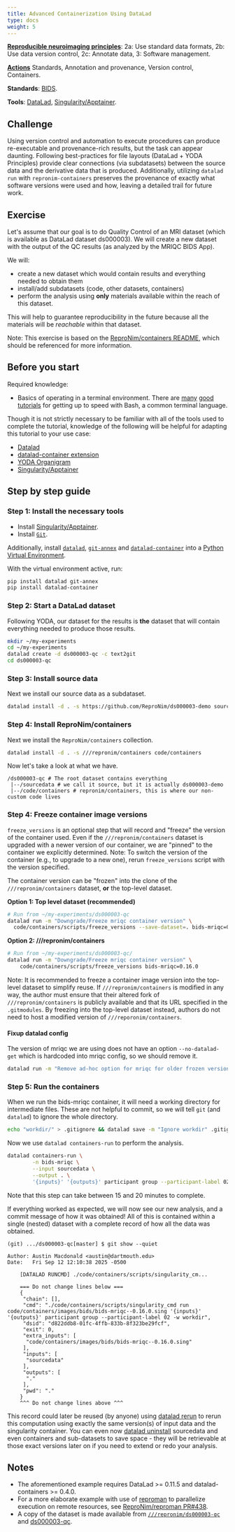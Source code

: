 ```yaml
---
title: Advanced Containerization Using DataLad
type: docs
weight: 5
---
```


**[Reproducible neuroimaging principles](/about/principles/#repronims-four-core-principles)**: 2a: Use standard data formats, 2b: Use data version control, 2c: Annotate data, 3: Software management.

**[Actions](/about/principles/#repronims-four-core-actions)** Standards, Annotation and provenance, Version control, Containers.

**Standards**: [BIDS](/resources/tools/bids/index.html).

**Tools**: [DataLad](/resources/tools/datalad/index.html), [Singularity/Apptainer](https://apptainer.org/).

## Challenge

Using version control and automation to execute procedures can produce re-executable and provenance-rich results, but the task can appear daunting.
Following best-practices for file layouts (DataLad + YODA Principles) provide clear connections (via subdatasets) between the source data and the derivative data that is produced.
Additionally, utilizing `datalad run` with `repronim-containers` preserves the provenance of exactly what software versions were used and how, leaving a detailed trail for future work.

## Exercise

Let's assume that our goal is to do Quality Control of an MRI dataset
(which is available as DataLad dataset ds000003). We will create a new
dataset with the output of the QC results (as analyzed by the MRIQC
BIDS App).

We will:

- create a new dataset which would contain results and everything needed
    to obtain them
- install/add subdatasets (code, other datasets, containers)
- perform the analysis using **only** materials available within the reach of this dataset.

This will help to guarantee reproducibility in the future because all the
materials will be *reachable* within that dataset.

Note: This exercise is based on the [ReproNim/containers README](https://github.com/ReproNim/containers/), which should be referenced for more information.

## Before you start

Required knowledge:

 - Basics of operating in a terminal environment.  There are [many](https://www.w3schools.com/bash/) [good](https://learn.microsoft.com/en-us/training/modules/bash-introduction/) [tutorials](https://ubuntu.com/tutorials/command-line-for-beginners#1-overview) for getting up to speed with Bash, a common terminal language.

Though it is not strictly necessary to be familiar with all of the tools used
to complete the tutorial, knowledge of the following will be helpful for adapting this tutorial to
your use case:

- [Datalad](https://datalad.org)
- [datalad-container extension](http://docs.datalad.org/projects/container/en/latest/index.html)
- [YODA Organigram](https://github.com/myyoda/poster/blob/master/ohbm2018.pdf)
- [Singularity/Apptainer](https://apptainer.org/)

## Step by step guide

### Step 1: Install the necessary tools

- Install [Singularity/Apptainer](https://apptainer.org/docs/admin/main/installation.html).
- Install [`Git`](https://git-scm.com/downloads).

Additionally, install [`datalad`](https://handbook.datalad.org/en/latest/intro/installation.html), [`git-annex`](https://git-annex.branchable.com/install/)
and [`datalad-container`](https://github.com/datalad/datalad-container) into a [Python Virtual Environment](https://docs.python.org/3/tutorial/venv.html).

With the virtual environment active, run:

```bash
pip install datalad git-annex
pip install datalad-container
```

### Step 2: Start a DataLad dataset

Following YODA, our dataset for the results is **the** dataset that will contain everything needed to produce those results.

```bash
mkdir ~/my-experiments
cd ~/my-experiments
datalad create -d ds000003-qc -c text2git
cd ds000003-qc
```
### Step 3: Install source data

Next we install our source data as a subdataset.

```bash
datalad install -d . -s https://github.com/ReproNim/ds000003-demo sourcedata
```

### Step 4: Install ReproNim/containers

Next we install the `ReproNim/containers` collection.

```bash
datalad install -d . -s ///repronim/containers code/containers
```

Now let's take a look at what we have.

```
/ds000003-qc # The root dataset contains everything
 |--/sourcedata # we call it source, but it is actually ds000003-demo
 |--/code/containers # repronim/containers, this is where our non-custom code lives
```

### Step 4: Freeze container image versions

`freeze_versions` is an optional step that will record and "freeze" the
version of the container used. Even if the `///repronim/containers` dataset is
upgraded with a newer version of our container, we are "pinned" to the
container we explicitly determined. Note: To switch the version of the container
(e.g., to upgrade to a new one), rerun `freeze_versions` script with the version
specified.

The container version can be "frozen" into the clone of the `///repronim/containers`
dataset, **or** the top-level dataset.


**Option 1: Top level dataset (recommended)**

```bash
# Run from ~/my-experiments/ds000003-qc
datalad run -m "Downgrade/Freeze mriqc container version" \
  code/containers/scripts/freeze_versions --save-dataset=. bids-mriqc=0.16.0
```

**Option 2: ///repronim/containers**

```bash
# Run from ~/my-experiments/ds000003-qc/
datalad run -m "Downgrade/Freeze mriqc container version" \
    code/containers/scripts/freeze_versions bids-mriqc=0.16.0
```

Note: It is recommended to freeze a container image version into the
top-level dataset to simplify reuse. If `///repronim/containers` is
modified in any way, the author must ensure that their altered fork of
`///repronim/containers` is publicly available and that its URL
specified in the `.gitmodules`. By freezing into the top-level dataset
instead, authors do not need to host a modified version of
`///reporonim/containers`.

#### Fixup datalad config

The version of mriqc we are using does not have an option  `--no-datalad-get` which is hardcoded
into mriqc config, so we should remove it.

```bash
datalad run -m "Remove ad-hoc option for mriqc for older frozen version" sed -i -e 's, --no-datalad-get,,g' .datalad/config
```

### Step 5: Run the containers

When we run the bids-mriqc container, it will need a working directory
for intermediate files. These are not helpful to commit, so we will
tell `git` (and `datalad`) to ignore the whole directory.

```bash
echo "workdir/" > .gitignore && datalad save -m "Ignore workdir" .gitignore
```

Now we use `datalad containers-run` to perform the analysis.

```bash
datalad containers-run \
        -n bids-mriqc \
        --input sourcedata \
        --output . \
        '{inputs}' '{outputs}' participant group --participant-label 02 -w workdir
```

Note that this step can take between 15 and 20 minutes to complete.

If everything worked as expected, we will now see our new analysis, and
a commit message of how it was obtained! All of this is contained within
a single (nested) dataset with a complete record of how all the data was
obtained.

```shell
(git) .../ds000003-qc[master] $ git show --quiet

Author: Austin Macdonald <austin@dartmouth.edu>
Date:   Fri Sep 12 12:10:38 2025 -0500

    [DATALAD RUNCMD] ./code/containers/scripts/singularity_cm...

    === Do not change lines below ===
    {
     "chain": [],
     "cmd": "./code/containers/scripts/singularity_cmd run code/containers/images/bids/bids-mriqc--0.16.0.sing '{inputs}' '{outputs}' participant group --participant-label 02 -w workdir",
     "dsid": "d822ddb8-01fc-4ffb-833b-8f323be29fcf",
     "exit": 0,
     "extra_inputs": [
      "code/containers/images/bids/bids-mriqc--0.16.0.sing"
     ],
     "inputs": [
      "sourcedata"
     ],
     "outputs": [
      "."
     ],
     "pwd": "."
    }
    ^^^ Do not change lines above ^^^
```

This record could later be reused (by anyone) using [datalad rerun] to rerun
this computation using exactly the same version(s) of input data and the
singularity container. You can even now [datalad uninstall] sourcedata and even containers and
sub-datasets to save space - they will be retrievable at those exact versions later
on if you need to extend or redo your analysis.

## Notes

- The aforementioned example requires DataLad >= 0.11.5 and datalad-containers >= 0.4.0.
- For a more elaborate example with use of [reproman] to parallelize execution on
  remote resources, see [ReproNim/reproman PR#438](https://github.com/ReproNim/reproman/pull/438).
- A copy of the dataset is made available from [`///repronim/ds000003-qc`](http://datasets.datalad.org/?dir=/repronim/ds000003-qc)
  and [ds000003-qc](https://github.com/ReproNim/ds000003-qc).

[reproman]: http://reproman.repronim.org
[datalad rerun]: http://docs.datalad.org/en/stable/generated/man/datalad-rerun.html
[datalad uninstall]: http://docs.datalad.org/en/stable/generated/man/datalad-uninstall.html
